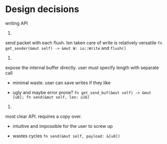 # Design decisions

writing API
 
1.
send packet with each flush. len taken care of
write is relatively versatile
`fn get_sender(&mut self) -> &mut W: io::Write` and `flush()`

1. 
expose the internal buffer directly. user must specify length with separate call 
+ minimal waste. user can save writes if they like
- ugly and maybe error prone?
`fn get_send_buf(&mut self) -> &mut [u8]; fn send(&mut self, len: u16)`

1.
most clear API. requires a copy over.
+ intuitive and impossible for the user to screw up
- wastes cycles
`fn send(&mut self, payload: &[u8])`
